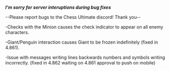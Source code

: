 ***I'm sorry for server interuptions during bug fixes***

--Please report bugs to the Chess Ultimate discord! Thank you--

-Checks with the Minion causes the check indicator to appear on all enemy characters.

-Giant/Penguin interaction causes Giant to be frozen indefinitely (fixed in 4.861).

-Issue with messages writing lines backwards numbers and symbols writing incorrectly. (fixed in 4.862 waiting on 4.861 approval to push on mobile)
